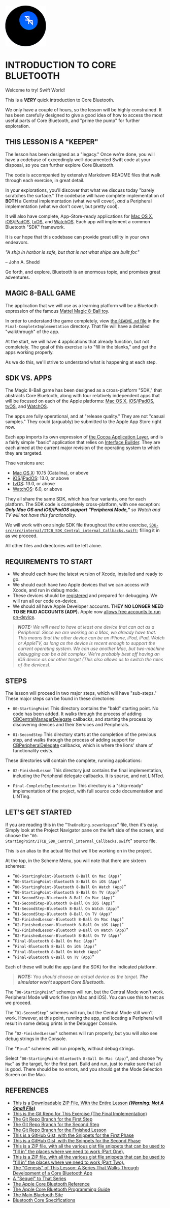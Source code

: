 ![Bluetooth 8-Ball Icon](icon.png)

# INTRODUCTION TO CORE BLUETOOTH

Welcome to try! Swift World!

This is a ***VERY*** quick introduction to Core Bluetooth.

We only have a couple of hours, so the lesson will be highly constrained. It has been carefully designed to give a good idea of how to access the most useful parts of Core Bluetooth, and "prime the pump" for further exploration.

## THIS LESSON IS A "KEEPER"

The lesson has been designed as a "legacy." Once we're done, you will have a codebase of exceedingly well-documented Swift code at your disposal, so you can further explore Core Bluetooth.

The code is accompanied by extensive Markdown README files that walk through each exercise, in great detail.

In your explorations, you'll discover that what we discuss today "barely scratches the surface." The codebase will have complete implementation of **BOTH** a Central implementation (what we will cover), *and* a Peripheral implementation (what we don't cover, but pretty cool).

It will also have complete, App-Store-ready applications for [Mac OS X](https://apple.com/macos), [iOS](https://apple.com/ios)/[iPadOS](https://apple.com/ipados), [tvOS](https://apple.com/tvos), and [WatchOS](https://apple.com/watchos). Each app will implement a common Bluetooth "SDK" framework.

It is our hope that this codebase can provide great utility in your own endeavors.

*"A ship in harbor is safe, but that is not what ships are built for."*

– John A. Shedd

Go forth, and explore. Bluetooth is an enormous topic, and promises great adventures.

## MAGIC 8-BALL GAME

The application that we will use as a learning platform will be a Bluetooth expression of the famous [Mattel Magic 8-Ball toy](https://en.wikipedia.org/wiki/Magic_8-Ball).

In order to understand the game completely, view [the `README.md` file](https://github.com/LittleGreenViper/ITCB/blob/master/README.md) in the `Final-CompleteImplementation` directory. That file will have a detailed "walkthrough" of the app.

At the start, we will have 4 applications that already function, but not completely. The goal of this exercise is to "fill in the blanks," and get the apps working properly.

As we do this, we'll strive to understand what is happening at each step.

## SDK VS. APPS

The Magic 8-Ball game has been designed as a cross-platform "SDK," that abstracts Core Bluetooth, along with four relatively independent apps that will be focused on each of the Apple platforms: [Mac OS X](https://apple.com/macos), [iOS](https://apple.com/ios)/[iPadOS](https://apple.com/ipados), [tvOS](https://apple.com/tvos), and [WatchOS](https://apple.com/watchos).

The apps are fully operational, and at "release quality." They are not "casual samples." They could (arguably) be submitted to the Apple App Store right now.

Each app imports its own expression of [the Cocoa Application Layer](https://developer.apple.com/library/archive/documentation/MacOSX/Conceptual/OSX_Technology_Overview/CocoaApplicationLayer/CocoaApplicationLayer.html), and is a fairly simple "basic" application that relies on [Interface Builder](https://developer.apple.com/xcode/interface-builder/). They are each aimed at the current major revision of the operating system to which they are targeted.

Thse versions are:

- [Mac OS X](https://apple.com/macos): 10.15 (Catalina), or above
- [iOS](https://apple.com/ios)/[iPadOS](https://apple.com/ipados): 13.0, or above
- [tvOS](https://apple.com/tvos): 13.0, or above
- [WatchOS](https://apple.com/watchos): 6.0, or above

They all share the same SDK, which has four variants, one for each platform. The SDK code is completely cross-platform, with one exception: ***Only Mac OS and iOS/iPadOS support "Peripheral Mode,"** so Watch and TV will not have this functionality.*

We will work with one single SDK file throughout the entire exercise, [`SDK-src/src/internal/ITCB_SDK_Central_internal_Callbacks.swift`](https://github.com/LittleGreenViper/ITCB/blob/00-StartingPoint/SDK-src/src/internal/ITCB_SDK_Central_internal_Callbacks.swift); filling it in as we proceed.

All other files and directories will be left alone.

## REQUIREMENTS TO START

- We should each have the latest version of Xcode, installed and ready to go.
- We should each have two Apple devices that we can access with Xcode, and run in debug mode.
- These devices should be [registered](https://help.apple.com/developer-account/#/dev40df0d9fa) and prepared for debugging. We will run all our code on-device.
- We should all have Apple Developer accounts. **THEY NO LONGER NEED TO BE PAID ACCOUNTS (ADP).** Apple now [allows free accounts to run on-device](https://help.apple.com/xcode/mac/current/#/dev60b6fbbc7).

> ***NOTE:*** *We will need to have at least one device that can act as a Peripheral. Since we are working on a Mac, we already have that. This means that the other device can be an iPhone, iPod, iPad, Watch or AppleTV, as long as the device is recent enough to support the current operating system. We can use another Mac, but two-machine debugging can be a bit complex. We're probably best off having an iOS device as our other target (This also allows us to switch the roles of the devices).*

## STEPS

The lesson will proceed in two major steps, which will have "sub-steps." These major steps can be found in these directories:

- `00-StartingPoint`
    This directory contains the "bald" starting point. No code has been added.
    It walks through the process of adding [CBCentralManagerDelegate](https://developer.apple.com/documentation/corebluetooth/cbcentralmanagerdelegate) callbacks, and starting the process by discovering devices and their Services and Peripherals.
    
- `01-SecondStep`
    This directory starts at the completion of the previous step, and walks through the process of adding support for [CBPeripheralDelegate](https://developer.apple.com/documentation/corebluetooth/cbperipheraldelegate) callbacks, which is where the lions' share of functionality exists.
    
These directories will contain the complete, running applications:
    
- `02-FinishedLesson`
    This directory just contains the final implementation, including the Peripheral delegate callbacks. It is sparse, and not LINTed.
    
- `Final-CompleteImplementation`
    This directory is a "ship-ready" implementation of the project, with full source code documentation and LINTing.
    
## LET'S GET STARTED

If you are reading this in the "`TheOneRing.xcworkspace`" file, then it's easy. Simply look at the Project Navigator pane on the left side of the screen, and choose the "`00-StartingPoint/ITCB_SDK_Central_internal_Callbacks.swift`" source file.

This is an alias to the actual file that we'll be working on in the project.

At the top, in the Scheme Menu, you will note that there are sixteen schemes:

- "`00-StartingPoint-Bluetooth 8-Ball On Mac (App)`"
- "`00-StartingPoint-Bluetooth 8-Ball On iOS (App)`"
- "`00-StartingPoint-Bluetooth 8-Ball On Watch (App)`"
- "`00-StartingPoint-Bluetooth 8-Ball On TV (App)`"
- "`01-SecondStep-Bluetooth 8-Ball On Mac (App)`"
- "`01-SecondStep-Bluetooth 8-Ball On iOS (App)`"
- "`01-SecondStep-Bluetooth 8-Ball On Watch (App)`"
- "`01-SecondStep-Bluetooth 8-Ball On TV (App)`"
- "`02-FinishedLesson-Bluetooth 8-Ball On Mac (App)`"
- "`02-FinishedLesson-Bluetooth 8-Ball On iOS (App)`"
- "`02-FinishedLesson-Bluetooth 8-Ball On Watch (App)`"
- "`02-FinishedLesson-Bluetooth 8-Ball On TV (App)`"
- "`Final-Bluetooth 8-Ball On Mac (App)`"
- "`Final-Bluetooth 8-Ball On iOS (App)`"
- "`Final-Bluetooth 8-Ball On Watch (App)`"
- "`Final-Bluetooth 8-Ball On TV (App)`"

Each of these will build the app (and the SDK) for the indicated platform.

> ***NOTE:*** *You should choose an actual device as the target. **The simulator won't support Core Bluetooth.***

The "`00-StartingPoint`" schemes will run, but the Central Mode won't work. Peripheral Mode will work fine (on Mac and iOS). You can use this to test as we proceed.

The "`01-SecondStep`" schemes will run, but the Central Mode still won't work. However, at this point, running the app, and locating a Peripheral will result in some debug prints in the Debugger Console.

The "`02-FinishedLesson`" schemes will run properly, but you will also see debug strings in the Console.

The "`Final`" schemes will run properly, without debug strings.

Select "`00-StartingPoint-Bluetooth 8-Ball On Mac (App)`", and choose "`My Mac`" as the target, for the first part. Build and run, just to make sure that all is good. There should be no errors, and you should get the Mode Selection Screen on the Mac.

## REFERENCES

- [This is a Downloadable ZIP File, With the Entire Lesson ***(Warning: Not A Small File)***](https://github.com/ChrisMarshallNY/ITCB-master/blob/master/spec/ITCB.zip)
- [This is the Git Repo for This Exercise (The Final Implementation)](https://github.com/LittleGreenViper/ITCB)
- [The Git Repo Branch for the First Step](https://github.com/LittleGreenViper/ITCB/tree/00-StartingPoint)
- [The Git Repo Branch for the Second Step](https://github.com/LittleGreenViper/ITCB/tree/01-SecondStep)
- [The Git Repo Branch for the Finished Lesson](https://github.com/LittleGreenViper/ITCB/tree/02-FinishedLesson)
- [This is a GitHub Gist, with the Snippets for the First Phase](https://gist.github.com/ChrisMarshallNY/d287be6dbcc88627178058bdee348d32)
- [This is a GitHub Gist, with the Snippets for the Second Phase](https://gist.github.com/ChrisMarshallNY/80f3370d407f9b5f848077e5f2061894)
- [This is a ZIP file, with all the various gist file snippets that can be used to "fill in" the places where we need to work (Part One).](https://gist.github.com/ChrisMarshallNY/d287be6dbcc88627178058bdee348d32/archive/fc204268648b5bbee482a40607cfa9243761100b.zip)
- [This is a ZIP file, with all the various gist file snippets that can be used to "fill in" the places where we need to work (Part Two).](https://gist.github.com/ChrisMarshallNY/80f3370d407f9b5f848077e5f2061894/archive/850355629168d0224b04b30ae373ff501392636c.zip)
- [The "Genesis" of This Lesson: A Series That Walks Through Development of a Core Bluetooth App](https://littlegreenviper.com/series/bluetooth/)
- [A "Sequel" to That Series](https://littlegreenviper.com/series/bluetooth-2/)
- [The Apple Core Bluetooth Reference](https://developer.apple.com/documentation/corebluetooth)
- [The Apple Core Bluetooth Programming Guide](https://developer.apple.com/library/archive/documentation/NetworkingInternetWeb/Conceptual/CoreBluetooth_concepts/AboutCoreBluetooth/Introduction.html#//apple_ref/doc/uid/TP40013257)
- [The Main Bluetooth Site](https://www.bluetooth.com/)
- [Bluetooth Core Specifications](https://www.bluetooth.com/specifications/bluetooth-core-specification/)

